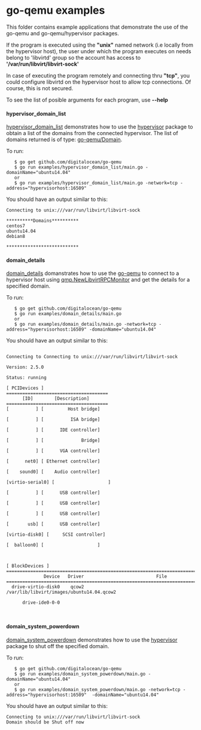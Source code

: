 # go-qemu examples

This folder contains example applications that demonstrate the use of the go-qemu and go-qemu/hypervisor packages.

If the program is executed using the **"unix"** named network (i.e locally from the hypervisor host), the user under which the program executes on needs belong to 'libvirtd' group
so the account has access to **'/var/run/libvirt/libvirt-sock'**

In case of executing the program remotely and connecting thru **"tcp"**, you could configure libvirtd on the hypervisor host to allow tcp connections. Of course, this is not secured.

To see the list of posible arguments for each program, use **--help**

#### hypervisor_domain_list

[hypervisor_domain_list](./hypervisor_domain_list) demonstrates how to use the [hypervisor](../hypervisor) package to obtain a list of the domains from the connected hypervisor. The list of domains returned is of type: [go-qemu/Domain](../domain.go#L37).

To run:
```{r, engine='bash', count_lines}
   $ go get github.com/digitalocean/go-qemu
   $ go run examples/hypervisor_domain_list/main.go -domainName="ubuntu14.04"
   or
   $ go run examples/hypervisor_domain_list/main.go -network=tcp -address="hypervisorhost:16509"
```


You should have an output similar to this:
```{r, engine='bash', count_lines}
Connecting to unix:///var/run/libvirt/libvirt-sock

**********Domains**********
centos7
ubuntu14.04
debian8

***************************
```


#### domain_details

[domain_details](./domain_details) domanstrates how to use the [go-qemu](../.) to connect to a hypervisor host using [qmp.NewLibvirtRPCMonitor](../qmp/rpc.go#L27) and get the details for a specified domain.

To run:
```{r, engine='bash', count_lines}
   $ go get github.com/digitalocean/go-qemu
   $ go run examples/domain_details/main.go
   or
   $ go run examples/domain_details/main.go -network=tcp -address="hypervisorhost:16509" -domainName="ubuntu14.04"
```


You should have an output similar to this:
```{r, engine='bash', count_lines}

Connecting to Connecting to unix:///var/run/libvirt/libvirt-sock

Version: 2.5.0

Status: running

[ PCIDevices ]
======================================
      [ID]        [Description]
======================================
[          ] [         Host bridge]

[          ] [          ISA bridge]

[          ] [      IDE controller]

[          ] [              Bridge]

[          ] [      VGA controller]

[      net0] [ Ethernet controller]

[    sound0] [    Audio controller]

[virtio-serial0] [                    ]

[          ] [      USB controller]

[          ] [      USB controller]

[          ] [      USB controller]

[       usb] [      USB controller]

[virtio-disk0] [     SCSI controller]

[  balloon0] [                    ]



[ BlockDevices ]
========================================================================
              Device   Driver                           File
========================================================================
  drive-virtio-disk0    qcow2 /var/lib/libvirt/images/ubuntu14.04.qcow2

      drive-ide0-0-0                                        



```

#### domain_system_powerdown

[domain_system_powerdown](./domain_system_powerdown) demonstrates how to use the [hypervisor](../hypervisor) package to shut off the specified domain.

To run:
```{r, engine='bash', count_lines}
   $ go get github.com/digitalocean/go-qemu
   $ go run examples/domain_system_powerdown/main.go -domainName="ubuntu14.04"
   or
   $ go run examples/domain_system_powerdown/main.go -network=tcp -address="hypervisorhost:16509"  -domainName="ubuntu14.04"
```


You should have an output similar to this:
```{r, engine='bash', count_lines}
Connecting to unix:///var/run/libvirt/libvirt-sock
Domain should be Shut off now
```


